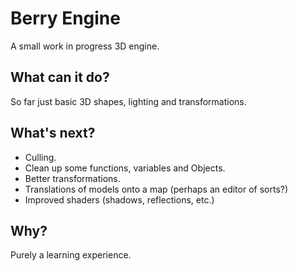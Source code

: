 # Berry Engine
A small work in progress 3D engine.
## What can it do?
So far just basic 3D shapes, lighting and transformations.
## What's next?
- Culling.
- Clean up some functions, variables and Objects.
- Better transformations.
- Translations of models onto a map (perhaps an editor of sorts?)
- Improved shaders (shadows, reflections, etc.)
## Why?
Purely a learning experience.
